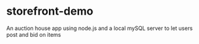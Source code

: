 # storefront-demo
An auction house app using node.js and a local mySQL server to let users post and bid on items
